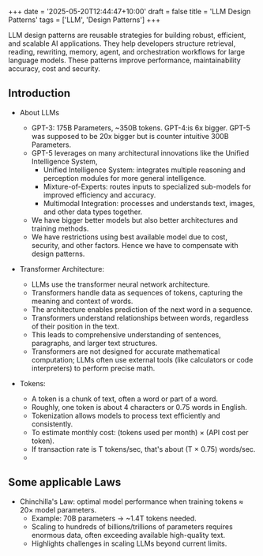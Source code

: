 +++
date = '2025-05-20T12:44:47+10:00'
draft = false
title = 'LLM Design Patterns'
tags = ['LLM', 'Design Patterns']
+++

LLM design patterns are reusable strategies for building robust, efficient, and scalable AI applications. They help developers structure retrieval, reading, rewriting, memory, agent, and orchestration workflows for large language models. These patterns improve performance, maintainability accuracy, cost and security.

## Introduction
* About  LLMs
  - GPT-3: 175B Parameters, ~350B tokens. GPT-4:is 6x bigger. GPT-5 was supposed to be 20x bigger but is counter intuitive 300B Parameters.
  - GPT-5 leverages on many architectural innovations like the Unified Intelligence System,
    - Unified Intelligence System: integrates multiple reasoning and perception modules for more general intelligence.
    - Mixture-of-Experts: routes inputs to specialized sub-models for improved efficiency and accuracy.
    - Multimodal Integration: processes and understands text, images, and other data types together.
  - We have bigger better models but also better architectures and training methods.
  - We have restrictions using best available model due to cost, security, and other factors. Hence we have to compensate with design patterns.

* Transformer Architecture:
  - LLMs use the transformer neural network architecture.
  - Transformers handle data as sequences of tokens, capturing the meaning and context of words.
  - The architecture enables prediction of the next word in a sequence.
  - Transformers understand relationships between words, regardless of their position in the text.
  - This leads to comprehensive understanding of sentences, paragraphs, and larger text structures.
  - Transformers are not designed for accurate mathematical computation; LLMs often use external tools (like calculators or code interpreters) to perform precise math.

* Tokens:
  - A token is a chunk of text, often a word or part of a word.
  - Roughly, one token is about 4 characters or 0.75 words in English.
  - Tokenization allows models to process text efficiently and consistently.
  - To estimate monthly cost: (tokens used per month) × (API cost per token).
  - If transaction rate is T tokens/sec, that's about (T × 0.75) words/sec.
  - 
## Some applicable Laws
- Chinchilla's Law: optimal model performance when training tokens ≈ 20× model parameters.
    - Example: 70B parameters → ~1.4T tokens needed.
    - Scaling to hundreds of billions/trillions of parameters requires enormous data, often exceeding available high-quality text.
    - Highlights challenges in scaling LLMs beyond current limits.
